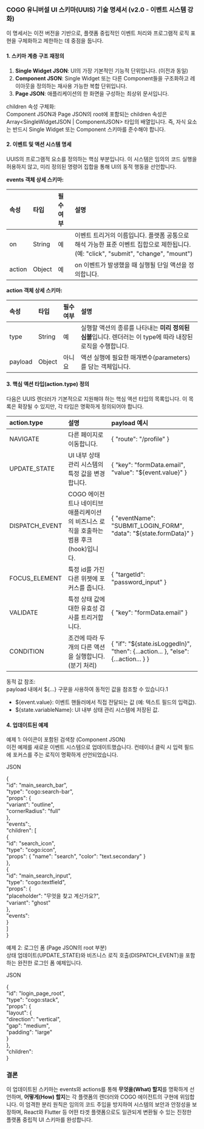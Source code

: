 ### **COGO 유니버설 UI 스키마(UUIS) 기술 명세서 (v2.0 \- 이벤트 시스템 강화)**

이 명세서는 이전 버전을 기반으로, 플랫폼 중립적인 이벤트 처리와 프로그램적 로직 표현을 구체화하고 제한하는 데 중점을 둡니다.

#### **1\. 스키마 계층 구조 재정의**

1. **Single Widget JSON**: UI의 가장 기본적인 기능적 단위입니다. (이전과 동일)  
2. **Component JSON**: Single Widget 또는 다른 Component들을 구조화하고 레이아웃을 정의하는 재사용 가능한 복합 단위입니다.  
3. **Page JSON**: 애플리케이션의 한 화면을 구성하는 최상위 문서입니다.

children 속성 구체화:  
Component JSON과 Page JSON의 root에 포함되는 children 속성은 Array\<SingleWidgetJSON | ComponentJSON\> 타입의 배열입니다. 즉, 자식 요소는 반드시 Single Widget 또는 Component 스키마를 준수해야 합니다.

#### **2\. 이벤트 및 액션 시스템 명세**

UUIS의 프로그램적 요소를 정의하는 핵심 부분입니다. 이 시스템은 임의의 코드 실행을 허용하지 않고, 미리 정의된 명령어 집합을 통해 UI의 동적 행동을 선언합니다.

**events 객체 상세 스키마:**

| 속성 | 타입 | 필수 여부 | 설명 |
| :---- | :---- | :---- | :---- |
| on | String | 예 | 이벤트 트리거의 이름입니다. 플랫폼 공통으로 해석 가능한 표준 이벤트 집합으로 제한됩니다. (예: "click", "submit", "change", "mount") |
| action | Object | 예 | on 이벤트가 발생했을 때 실행될 단일 액션을 정의합니다. |

**action 객체 상세 스키마:**

| 속성 | 타입 | 필수 여부 | 설명 |
| :---- | :---- | :---- | :---- |
| type | String | 예 | 실행할 액션의 종류를 나타내는 **미리 정의된 심볼**입니다. 렌더러는 이 type에 따라 내장된 로직을 수행합니다. |
| payload | Object | 아니요 | 액션 실행에 필요한 매개변수(parameters)를 담는 객체입니다. |

#### **3\. 핵심 액션 타입(action.type) 정의**

다음은 UUIS 렌더러가 기본적으로 지원해야 하는 핵심 액션 타입의 목록입니다. 이 목록은 확장될 수 있지만, 각 타입은 명확하게 정의되어야 합니다.

| action.type | 설명 | payload 예시 |
| :---- | :---- | :---- |
| NAVIGATE | 다른 페이지로 이동합니다. | { "route": "/profile" } |
| UPDATE\_STATE | UI 내부 상태 관리 시스템의 특정 값을 변경합니다. | { "key": "formData.email", "value": "${event.value}" } |
| DISPATCH\_EVENT | COGO 에이전트나 네이티브 애플리케이션의 비즈니스 로직을 호출하는 범용 후크(hook)입니다. | { "eventName": "SUBMIT\_LOGIN\_FORM", "data": "${state.formData}" } |
| FOCUS\_ELEMENT | 특정 id를 가진 다른 위젯에 포커스를 줍니다. | { "targetId": "password\_input" } |
| VALIDATE | 특정 상태 값에 대한 유효성 검사를 트리거합니다. | { "key": "formData.email" } |
| CONDITION | 조건에 따라 두 개의 다른 액션을 실행합니다. (분기 처리) | { "if": "${state.isLoggedIn}", "then": {...action... }, "else": {...action... } } |

동적 값 참조:  
payload 내에서 ${...} 구문을 사용하여 동적인 값을 참조할 수 있습니다.1

* ${event.value}: 이벤트 핸들러에서 직접 전달되는 값 (예: 텍스트 필드의 입력값).  
* ${state.variableName}: UI 내부 상태 관리 시스템에 저장된 값.

#### **4\. 업데이트된 예제**

예제 1: 아이콘이 포함된 검색창 (Component JSON)  
이전 예제를 새로운 이벤트 시스템으로 업데이트했습니다. 컨테이너 클릭 시 입력 필드에 포커스를 주는 로직이 명확하게 선언되었습니다.

JSON

{  
  "id": "main\_search\_bar",  
  "type": "cogo:search-bar",  
  "props": {  
    "variant": "outline",  
    "cornerRadius": "full"  
  },  
  "events":,  
  "children": \[  
    {  
      "id": "search\_icon",  
      "type": "cogo:icon",  
      "props": { "name": "search", "color": "text.secondary" }  
    },  
    {  
      "id": "main\_search\_input",  
      "type": "cogo:textfield",  
      "props": {  
        "placeholder": "무엇을 찾고 계신가요?",  
        "variant": "ghost"  
      },  
      "events":  
    }  
  \]  
}

예제 2: 로그인 폼 (Page JSON의 root 부분)  
상태 업데이트(UPDATE\_STATE)와 비즈니스 로직 호출(DISPATCH\_EVENT)을 포함하는 완전한 로그인 폼 예제입니다.

JSON

{  
  "id": "login\_page\_root",  
  "type": "cogo:stack",  
  "props": {  
    "layout": {  
      "direction": "vertical",  
      "gap": "medium",  
      "padding": "large"  
    }  
  },  
  "children":  
}

### **결론**

이 업데이트된 스키마는 events와 actions를 통해 **무엇을(What) 할지**를 명확하게 선언하며, **어떻게(How) 할지**는 각 플랫폼의 렌더러와 COGO 에이전트의 구현에 위임합니다. 이 엄격한 분리 원칙은 임의의 코드 주입을 방지하여 시스템의 보안과 안정성을 보장하며, React와 Flutter 등 어떤 타겟 플랫폼으로도 일관되게 변환될 수 있는 진정한 플랫폼 중립적 UI 스키마를 완성합니다.